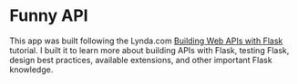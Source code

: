 # Funny API

This app was built following the Lynda.com [Building Web APIs with Flask]
tutorial. I built it to learn more about building APIs with Flask, testing
Flask, design best practices, available extensions, and other important Flask
knowledge.

[Building Web APIs with Flask]: https://www.lynda.com/Flask-tutorials/Web-API-Development-Flask/521200-2.html
